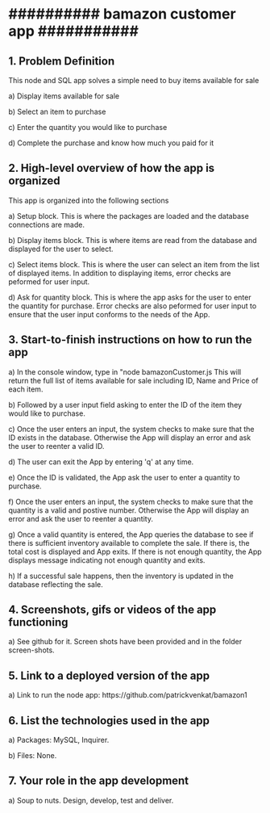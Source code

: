 <h1>########## bamazon customer app ###########</h1>
<h2>1. Problem Definition</h2>
   <p>This node and SQL app solves a simple need to buy items available for sale</p>
   <p>a) Display items available for sale</p>
   <p>b) Select an item to purchase</p>
   <p>c) Enter the quantity you would like to purchase</p>
   <p>d) Complete the purchase and know how much you paid for it</p>
<h2>2. High-level overview of how the app is organized</h2>
   <p>This app is organized into the following sections</p>
   </p>a) Setup block. This is where the packages are loaded and the database connections are made.</p>
   <p>b) Display items block. This is where items are read from the database and displayed for the user to select.</p>
   <p>c) Select items block. This is where the user can select an item from the list of displayed items. In addition to displaying items, error checks are peformed for user input.</p>
   <p>d) Ask for quantity block. This is where the app asks for the user to enter the quantity for purchase. Error checks are also peformed for user input to ensure that the user input conforms to the needs of the App.</p>
<h2>3. Start-to-finish instructions on how to run the app</h2>
   <p>a) In the console window, type in "node bamazonCustomer.js This will return the full list of items available for sale including ID, Name and Price of each item.</p>
   <p>b) Followed by a user input field asking to enter the ID of the item they would like to purchase.</p>
   <p>c) Once the user enters an input, the system checks to make sure that the ID exists in the database. Otherwise the App will display an error and ask the user to reenter a valid ID.</p>
   <p>d) The user can exit the App by entering 'q' at any time.</p>
   <p>e) Once the ID is validated, the App ask the user to enter a quantity to purchase.</p>
   <p>f) Once the user enters an input, the system checks to make sure that the quantity is a valid and postive number. Otherwise the App will display an error and ask the user to reenter a quantity.</p>
   <p>g) Once a valid quantity is entered, the App queries the database to see if there is sufficient inventory available to complete the sale. If there is, the total cost is displayed and App exits. If there is not enough quantity, the App displays message indicating not enough quantity and exits.</p>
   <p>h) If a successful sale happens, then the inventory is updated in the database reflecting the sale.</p>
<h2>4. Screenshots, gifs or videos of the app functioning</h2>
   <p>a) See github for it. Screen shots have been provided and in the folder screen-shots.</p>
<h2>5. Link to a deployed version of the app</h2>
   <p>a) Link to run the node app: https://github.com/patrickvenkat/bamazon1</p>
<h2>6. List the technologies used in the app</h2>
   <p>a) Packages: MySQL, Inquirer.</p>
   <p>b) Files: None.</p>
<h2>7. Your role in the app development</h2>
   <p>a) Soup to nuts. Design, develop, test and deliver.</p>